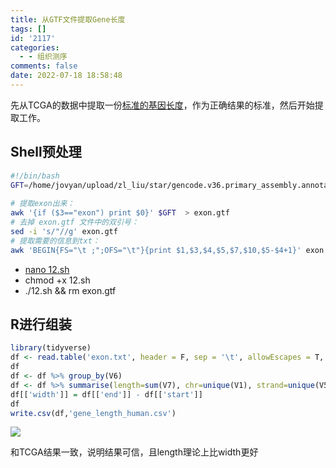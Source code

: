 ```yaml
---
title: 从GTF文件提取Gene长度
tags: []
id: '2117'
categories:
  - - 组织测序
comments: false
date: 2022-07-18 18:58:48
---
```


先从TCGA的数据中提取一份[标准的基因长度](https://file-cdn.limour.top/bix/gene_length_tcga_22.07.18.csv.gz)，作为正确结果的标准，然后开始提取工作。

## Shell预处理

```bash
#!/bin/bash
GFT=/home/jovyan/upload/zl_liu/star/gencode.v36.primary_assembly.annotation.gtf
 
# 提取exon出来：
awk '{if ($3=="exon") print $0}' $GFT  > exon.gtf
# 去掉 exon.gtf 文件中的双引号：
sed -i 's/"//g' exon.gtf
# 提取需要的信息到txt：
awk 'BEGIN{FS="\t ;";OFS="\t"}{print $1,$3,$4,$5,$7,$10,$5-$4+1}' exon.gtf > exon.txt
```

*   [nano 12.sh](https://blog.csdn.net/weixin_51192038/article/details/122195717)
*   chmod +x 12.sh
*   ./12.sh && rm exon.gtf

## R进行组装

```R
library(tidyverse)
df <- read.table('exon.txt', header = F, sep = '\t', allowEscapes = T, quote = '')
df
df <- df %>% group_by(V6)
df <- df %>% summarise(length=sum(V7), chr=unique(V1), strand=unique(V5), start=min(V3), end=max(V4))
df[['width']] = df[['end']] - df[['start']]
df
write.csv(df,'gene_length_human.csv')
```

![](https://img-cdn.limour.top/2022/07/18/62d53bed5be33.png)

和TCGA结果一致，说明结果可信，且length理论上比width更好
